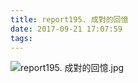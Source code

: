 ```yaml
---
title: report195. 成對的回憶
date: 2017-09-21 17:07:59
tags:
---
```

![report195. 成對的回憶.jpg](https://i.loli.net/2017/09/22/59c4d5b036eaa.jpg)
